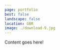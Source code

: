 ```yaml
---
page: portfolio
best: false
landscape: false
location: GBR
image: ./download-9.jpg
---
```

Content goes here!
